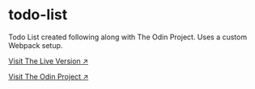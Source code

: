 # todo-list
Todo List created following along with The Odin Project. Uses a custom Webpack setup.

[Visit The Live Version ↗️](https://majegoid.github.io/todo-list/)

[Visit The Odin Project ↗️](https://www.theodinproject.com/)
